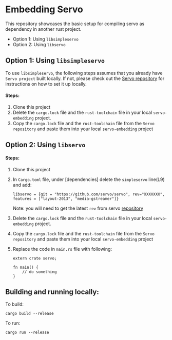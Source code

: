 # Embedding Servo

This repository showcases the basic setup for compiling servo as dependency in another rust project.

- Option 1: Using `libsimpleservo`
- Option 2: Using `libservo`

## Option 1: Using `libsimpleservo`

To use `libsimpleservo`, the following steps assumes that you already have `Servo project` built locally. If not, please check out the [Servo repository](https://github.com/servo/servo) for instructions on how to set it up locally.


#### Steps:
1. Clone this project
3. Delete the `cargo.lock` file and the `rust-toolchain` file in your local `servo-embedding` project.
3. Copy the `cargo.lock` file and the `rust-toolchain` file from the `Servo repository` and paste them into your local `servo-embedding` project


## Option 2: Using `libservo`

#### Steps:
1. Clone this project
2. In `Cargo.toml` file, under [dependencies] delete the `simpleservo` line(L9) and add:
    ```
    libservo = {git = "https://github.com/servo/servo", rev="XXXXXXX", features = ["layout-2013", "media-gstreamer"]}
    ```
    Note: you will need to get the latest `rev` from servo [repository](https://github.com/servo/servo)

3. Delete the `cargo.lock` file and the `rust-toolchain` file in your local `servo-embedding` project.
4. Copy the `cargo.lock` file and the `rust-toolchain` file from the `Servo repository` and paste them into your local `servo-embedding` project
5. Replace the code in `main.rs` file with following:

    ```
    extern crate servo;

    fn main() {
        // do something
    }
    ```

## Building and running locally:

To build:
```
cargo build --release
```

To run:
```
cargo run --release
```
